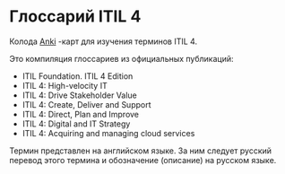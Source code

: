 # Глоссарий ITIL 4
Колода [Anki](https://apps.ankiweb.net) -карт для изучения терминов ITIL 4.

Это компиляция глоссариев из официальных публикаций:
- ITIL Foundation. ITIL 4 Edition
- ITIL 4: High-velocity IT
- ITIL 4: Drive Stakeholder Value
- ITIL 4: Create, Deliver and Support
- ITIL 4: Direct, Plan and Improve
- ITIL 4: Digital and IT Strategy
- ITIL 4: Acquiring and managing cloud services

Термин представлен на английском языке. За ним следует русский перевод этого термина и обозначение (описание) на русском языке.